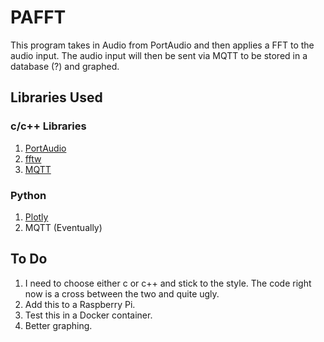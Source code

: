 # PAFFT
This program takes in Audio from PortAudio and then applies a FFT to the audio input. The audio input will then be sent via MQTT to be stored in a database (?) and graphed.

## Libraries Used
### c/c++ Libraries
1. [PortAudio](http://www.portaudio.com/)
2. [fftw](http://www.fftw.org/)
3. [MQTT](https://mosquitto.org/)

### Python
1. [Plotly](https://plot.ly/)
2. MQTT (Eventually)

## To Do
1. I need to choose either c or c++ and stick to the style. The code right now is a cross between the two and quite ugly.
2. Add this to a Raspberry Pi.
3. Test this in a Docker container.
4. Better graphing.